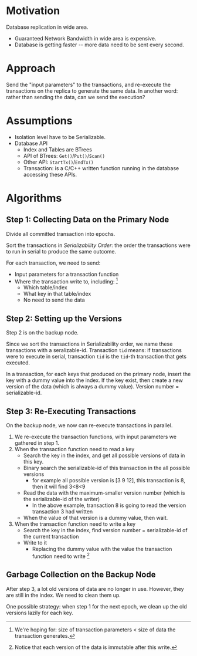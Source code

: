 # Motivation

Database replication in wide area.

* Guaranteed Network Bandwidth in wide area is expensive.
* Database is getting faster -- more data need to be sent every second.

# Approach

Send the "input parameters" to the transactions, and re-execute the transactions on the replica to generate the same data. In another word: rather than sending the data, can we send the execution?

# Assumptions

* Isolation level have to be Serializable.
* Database API
  * Index and Tables are BTrees
  * API of BTrees: ``Get()``/``Put()``/``Scan()``
  * Other API: ``StartTx()``/``EndTx()``
  * Transaction: is a C/C++ written function running in the database accessing these APIs.

# Algorithms

## Step 1: Collecting Data on the Primary Node

Divide all committed transaction into epochs.

Sort the transactions in *Serializability Order*: the order the transactions were to run in serial to produce the same outcome.

For each transaction, we need to send:

* Input parameters for a transaction function
* Where the transaction write to, including: [^step1-note]
  * Which table/index
  * What key in that table/index
  * No need to send the data

[^step1-note]: We're hoping for: size of transaction parameters < size of data the transaction generates.

## Step 2: Setting up the Versions

Step 2 is on the backup node.

Since we sort the transactions in Serializability order, we name these transactions with a seralizable-id. Transaction ``tid`` means: if transactions were to execute in serial, transaction ``tid`` is the ``tid``-th transaction that gets executed.

In a transaction, for each keys that produced on the primary node, insert the key with a dummy value into the index. If the key exist, then create a new version of the data (which is always a dummy value). Version number = serializable-id. 

## Step 3: Re-Executing Transactions

On the backup node, we now can re-execute transactions in parallel.

1. We re-execute the transaction functions, with input parameters we gathered in step 1.
2. When the transaction function need to read a key
   * Search the key in the index, and get all possible versions of data in this key.
   * Binary search the serializable-id of this transaction in the all possible versions
     * for example all possible version is [3 9 12], this transaction is 8, then it will find 3<8<9
   * Read the data with the maximum-smaller version number (which is the serializable-id of the writer)
     * In the above example, transaction 8 is going to read the version transaction 3 had written
   * When the value of that version is a dummy value, then wait.
3. When the transaction function need to write a key
   * Search the key in the index, find version number = serializable-id of the current transaction
   * Write to it
     * Replacing the dummy value with the value the transaction function need to write [^step3-note]

[^step3-note]: Notice that each version of the data is immutable after this write.

## Garbage Collection on the Backup Node

After step 3, a lot old versions of data are no longer in use. However, they are still in the index. We need to clean them up.

One possible strategy: when step 1 for the next epoch, we clean up the old versions lazily for each key.